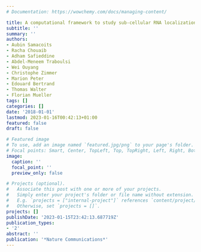 ```yaml
---
# Documentation: https://wowchemy.com/docs/managing-content/

title: A computational framework to study sub-cellular RNA localization
subtitle: ''
summary: ''
authors:
- Aubin Samacoits
- Racha Chouaib
- Adham Safieddine
- Abdel-Meneem Traboulsi
- Wei Ouyang
- Christophe Zimmer
- Marion Peter
- Edouard Bertrand
- Thomas Walter
- Florian Mueller
tags: []
categories: []
date: '2018-01-01'
lastmod: 2023-01-16T00:42:13+01:00
featured: false
draft: false

# Featured image
# To use, add an image named `featured.jpg/png` to your page's folder.
# Focal points: Smart, Center, TopLeft, Top, TopRight, Left, Right, BottomLeft, Bottom, BottomRight.
image:
  caption: ''
  focal_point: ''
  preview_only: false

# Projects (optional).
#   Associate this post with one or more of your projects.
#   Simply enter your project's folder or file name without extension.
#   E.g. `projects = ["internal-project"]` references `content/project/deep-learning/index.md`.
#   Otherwise, set `projects = []`.
projects: []
publishDate: '2023-01-15T23:42:13.687719Z'
publication_types:
- '2'
abstract: ''
publication: '*Nature Communications*'
---
```

